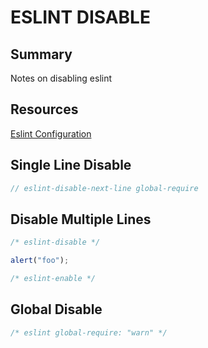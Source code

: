 # ESLINT DISABLE

## Summary

Notes on disabling eslint

## Resources

[Eslint Configuration](https://eslint.org/docs/user-guide/configuring)

## Single Line Disable

```js
// eslint-disable-next-line global-require
```

## Disable Multiple Lines

```js
/* eslint-disable */

alert("foo");

/* eslint-enable */
```

## Global Disable

```js
/* eslint global-require: "warn" */
```
